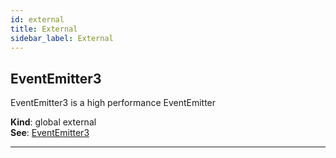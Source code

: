 ```yaml
---
id: external
title: External
sidebar_label: External
---
```


<a name="external_EventEmitter3"></a>

## EventEmitter3
EventEmitter3 is a high performance EventEmitter

**Kind**: global external  
**See**: [EventEmitter3](https://github.com/primus/eventemitter3)  

* * *

